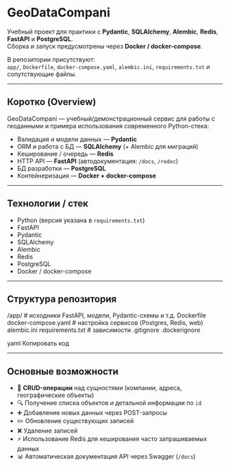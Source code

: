 # GeoDataCompani

Учебный проект для практики с **Pydantic**, **SQLAlchemy**, **Alembic**, **Redis**, **FastAPI** и **PostgreSQL**.  
Сборка и запуск предусмотрены через **Docker / docker-compose**.  

В репозитории присутствуют:  
`app/`, `Dockerfile`, `docker-compose.yaml`, `alembic.ini`, `requirements.txt` и сопутствующие файлы.

---

## Коротко (Overview)

GeoDataCompani — учебный/демонстрационный сервис для работы с геоданными и примера использования современного Python-стека:

- Валидация и модели данных — **Pydantic**  
- ORM и работа с БД — **SQLAlchemy** (+ Alembic для миграций)  
- Кеширование / очередь — **Redis**  
- HTTP API — **FastAPI** (автодокументация: `/docs`, `/redoc`)  
- БД разработки — **PostgreSQL**  
- Контейнеризация — **Docker + docker-compose**

---

## Технологии / стек

- Python (версия указана в `requirements.txt`)  
- FastAPI  
- Pydantic  
- SQLAlchemy  
- Alembic  
- Redis  
- PostgreSQL  
- Docker / docker-compose  

---

## Структура репозитория
/app/ # исходники FastAPI, модели, Pydantic-схемы и т.д.
Dockerfile
docker-compose.yaml # настройка сервисов (Postgres, Redis, web)
alembic.ini
requirements.txt # зависимости
.gitignore
.dockerignore

yaml
Копировать код

---

## Основные возможности

- 📌 **CRUD-операции** над сущностями (компании, адреса, географические объекты)  
- 🔍 Получение списка объектов и детальной информации по `id`  
- ➕ Добавление новых данных через POST-запросы  
- ✏️ Обновление существующих записей  
- ❌ Удаление записей  
- ⚡ Использование Redis для кеширования часто запрашиваемых данных  
- 📊 Автоматическая документация API через Swagger (`/docs`)